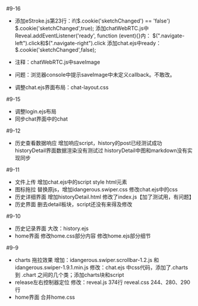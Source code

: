 #9-16

* 添加eStroke.js第23行：if($.cookie('sketchChanged') == 'false')
    $.cookie('sketchChanged',true);
  添加chatWebRTC.js中Reveal.addEventListener('ready', function (event){}内：
  $(".navigate-left").click和$(".navigate-right").click
  添加chat.ejs中ready：$.cookie('sketchChanged',false);
* 注释：chatWebRTC.js中saveImage
* 问题：浏览器console中提示saveImage中未定义callback。不敢改。

* 调整chat.ejs界面布局：chat-layout.css


#9-15

* 调整login.ejs布局
* 同步chat界面中的chat

#9-12

* 历史查看数据响应
  增加响应script，history的post已经测试成功
  historyDetail界面数据渲染没有测试过
  historyDetail中图和markdown没有实现同步

#9-11

* 文件上传
  增加chat.ejs中的script style html元素
* 图标拖拉
  替换原js，增加idangerous.swiper.css
  修改chat.ejs中的css
* 历史详细界面
  增加historyDetail.html
  修改了index.js【加了测试用，有问题】
* 历史界面
  删去detail板块，script还没有来得及修改

#9-10

* 历史记录界面
  大改：history.ejs
* home界面
  修改home.css部分内容
  修改home.ejs部分细节

#9-9

* charts 拖拉效果
  增加：idangerous.swiper.scrollbar-1.2.js 和 idangerous.swiper-1.9.1.min.js
  修改：chat.ejs 中css代码，添加了.charts 到 .chart 之间的几个类；添加charts块和script
* release左右控制器定位
  修改：reveal.js 374行
        reveal.css 244、280、290行
* home界面
  合并home.css
